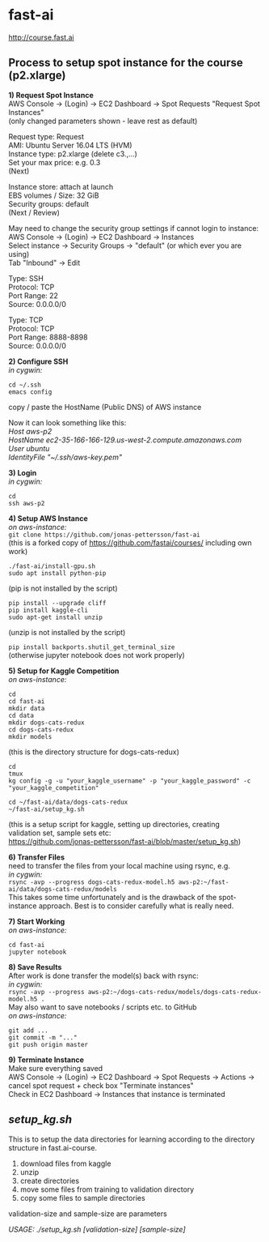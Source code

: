 # fast-ai  
http://course.fast.ai  

## Process to setup spot instance for the course (p2.xlarge)  

**1) Request Spot Instance**  
AWS Console -> (Login) -> EC2 Dashboard -> Spot Requests
"Request Spot Instances"  
(only changed parameters shown - leave rest as default)  

Request type: Request  
AMI: Ubuntu Server 16.04 LTS (HVM)  
Instance type: p2.xlarge (delete c3.,...)  
Set your max price: e.g. 0.3  
(Next)  

Instance store: attach at launch  
EBS volumes / Size: 32 GiB  
Security groups: default  
(Next / Review)  

May need to change the security group settings if cannot login to instance:  
AWS Console -> (Login) -> EC2 Dashboard -> Instances  
Select instance -> Security Groups -> "default" (or which ever you are using)  
Tab "Inbound" -> Edit  

Type: SSH  
Protocol: TCP  
Port Range: 22  
Source: 0.0.0.0/0  

Type: TCP  
Protocol: TCP  
Port Range: 8888-8898  
Source: 0.0.0.0/0  

**2) Configure SSH**  
_in cygwin:_  
```
cd ~/.ssh
emacs config
```

copy / paste the HostName (Public DNS) of AWS instance  

Now it can look something like this:  
_Host aws-p2_  
_HostName ec2-35-166-166-129.us-west-2.compute.amazonaws.com_  
_User ubuntu_  
_IdentityFile "~/.ssh/aws-key.pem"_  

**3) Login**  
_in cygwin:_  
```
cd
ssh aws-p2
```

**4) Setup AWS Instance**  
_on aws-instance:_  
`git clone https://github.com/jonas-pettersson/fast-ai`  
(this is a forked copy of https://github.com/fastai/courses/ including own work)  

```
./fast-ai/install-gpu.sh
sudo apt install python-pip
```
(pip is not installed by the script)  

```
pip install --upgrade cliff
pip install kaggle-cli
sudo apt-get install unzip
```
(unzip is not installed by the script)  

`pip install backports.shutil_get_terminal_size`  
(otherwise jupyter notebook does not work properly)  

**5) Setup for Kaggle Competition**  
_on aws-instance:_  
```
cd
cd fast-ai
mkdir data
cd data
mkdir dogs-cats-redux
cd dogs-cats-redux
mkdir models
```
(this is the directory structure for dogs-cats-redux)  

```
cd
tmux
kg config -g -u "your_kaggle_username" -p "your_kaggle_password" -c "your_kaggle_competition"
```
```
cd ~/fast-ai/data/dogs-cats-redux
~/fast-ai/setup_kg.sh
```
(this is a setup script for kaggle, setting up directories, creating  
validation set, sample sets etc:  
 https://github.com/jonas-pettersson/fast-ai/blob/master/setup_kg.sh)  

**6) Transfer Files**  
need to transfer the files from your local machine using rsync, e.g.  
_in cygwin:_  
`rsync -avp --progress dogs-cats-redux-model.h5 aws-p2:~/fast-ai/data/dogs-cats-redux/models`  
This takes some time unfortunately and is the drawback of the spot-instance approach. Best is to consider carefully what is really need.  

**7) Start Working**  
_on aws-instance:_  
```
cd fast-ai
jupyter notebook
```

**8) Save Results**  
After work is done transfer the model(s) back with rsync:  
_in cygwin:_  
`rsync -avp --progress aws-p2:~/dogs-cats-redux/models/dogs-cats-redux-model.h5 .`  
May also want to save notebooks / scripts etc. to GitHub  
_on aws-instance:_  
```
git add ...
git commit -m "..."
git push origin master
```

**9) Terminate Instance**  
Make sure everything saved  
AWS Console -> (Login) -> EC2 Dashboard -> Spot Requests -> Actions ->  
cancel spot request + check box "Terminate instances"  
Check in EC2 Dashboard -> Instances that instance is terminated  

## ___setup_kg.sh___  
This is to setup the data directories for learning according to the directory structure in fast.ai-course.  
1. download files from kaggle  
2. unzip  
3. create directories  
4. move some files from training to validation directory  
5. copy some files to sample directories  

validation-size and sample-size are parameters  

_USAGE:  ./setup_kg.sh [validation-size] [sample-size]_  
